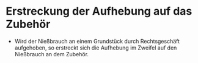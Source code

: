 # Erstreckung der Aufhebung auf das Zubehör

- Wird der Nießbrauch an einem Grundstück durch Rechtsgeschäft aufgehoben, so erstreckt sich die Aufhebung im Zweifel auf den Nießbrauch an dem Zubehör.

